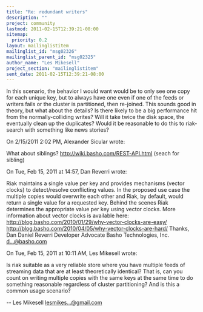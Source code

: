 ```yaml
---
title: "Re: redundant writers"
description: ""
project: community
lastmod: 2011-02-15T12:39:21-08:00
sitemap:
  priority: 0.2
layout: mailinglistitem
mailinglist_id: "msg02326"
mailinglist_parent_id: "msg02325"
author_name: "Les Mikesell"
project_section: "mailinglistitem"
sent_date: 2011-02-15T12:39:21-08:00
---
```



In this scenario, the behavior I would want would be to only see one 
copy for each unique key, but to always have one even if one of the 
feeds or writers fails or the cluster is partitioned, then re-joined. 
This sounds good in theory, but what about the details? Is there likely 
to be a big performance hit from the normally-colliding writes? Will it 
take twice the disk space, the eventually clean up the duplicates? Would 
it be reasonable to do this to riak-search with something like news stories?

On 2/15/2011 2:02 PM, Alexander Sicular wrote:

What about siblings? http://wiki.basho.com/REST-API.html (seach for sibling)

On Tue, Feb 15, 2011 at 14:57, Dan Reverri wrote:

Riak maintains a single value per key and provides mechanisms (vector
clocks) to detect/resolve conflicting values. In the proposed use case the
multiple copies would overwrite each other and Riak, by default, would
return a single value for a requested key.
Behind the scenes Riak determines the appropriate value per key using vector
clocks. More information about vector clocks is available here:
http://blog.basho.com/2010/01/29/why-vector-clocks-are-easy/
http://blog.basho.com/2010/04/05/why-vector-clocks-are-hard/
Thanks,
Dan
Daniel Reverri
Developer Advocate
Basho Technologies, Inc.
d...@basho.com


On Tue, Feb 15, 2011 at 10:11 AM, Les Mikesell
wrote:


Is riak suitable as a very reliable store where you have multiple feeds of
streaming data that are at least theoretically identical? That is, can you
count on writing multiple copies with the same keys at the same time to do
something reasonable regardless of cluster partitioning? And is this a
common usage scenario?

--
 Les Mikesell
 lesmikes...@gmail.com

